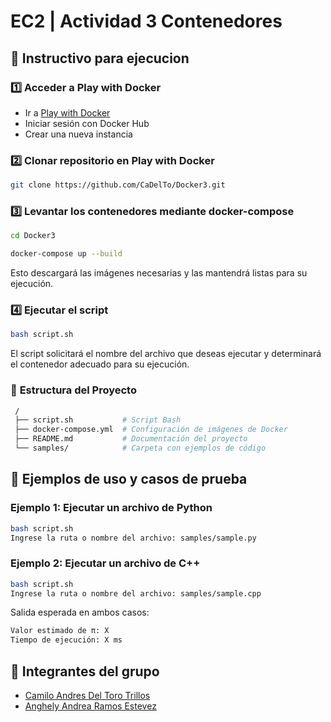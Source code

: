 # EC2 | Actividad 3 Contenedores

## 🚀 Instructivo para ejecucion

### 1️⃣ **Acceder a Play with Docker**  
   - Ir a [Play with Docker](https://labs.play-with-docker.com/)  
   - Iniciar sesión con Docker Hub  
   - Crear una nueva instancia  

### 2️⃣ **Clonar repositorio en Play with Docker**  
   ```bash
   git clone https://github.com/CaDelTo/Docker3.git
   ```

### 3️⃣ **Levantar los contenedores mediante docker-compose**
   ```bash
   cd Docker3
   ```
   ```bash
   docker-compose up --build   
   ```
   Esto descargará las imágenes necesarias y las mantendrá listas para su ejecución.

### 4️⃣ **Ejecutar el script**
   ```bash
   bash script.sh
   ```
   El script solicitará el nombre del archivo que deseas ejecutar y determinará el contenedor adecuado para su ejecución.

### 📜 **Estructura del Proyecto**
   ```bash
    /
    ├── script.sh           # Script Bash
    ├── docker-compose.yml  # Configuración de imágenes de Docker
    ├── README.md           # Documentación del proyecto
    └── samples/            # Carpeta con ejemplos de código
   ```
## 🧪 **Ejemplos de uso y casos de prueba**
### **Ejemplo 1: Ejecutar un archivo de Python**
   ```bash
   bash script.sh
   Ingrese la ruta o nombre del archivo: samples/sample.py
   ```
### **Ejemplo 2: Ejecutar un archivo de C++**
   ```bash
   bash script.sh
   Ingrese la ruta o nombre del archivo: samples/sample.cpp
   ```

   Salida esperada en ambos casos: 
   ```bash
   Valor estimado de π: X
   Tiempo de ejecución: X ms
   ```



## 📌 **Integrantes del grupo**

- [Camilo Andres Del Toro Trillos](https://github.com/CaDelTo)
- [Anghely Andrea Ramos Estevez](https://github.com/Angeramos)